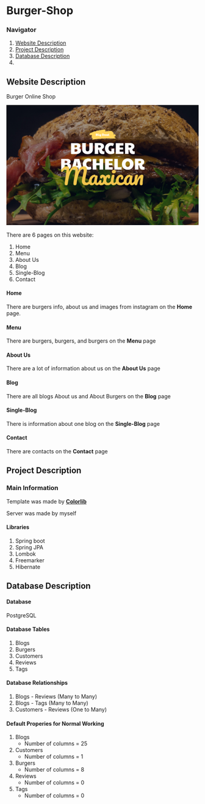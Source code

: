 # Burger-Shop

### Navigator
1. [Website Description](#web-description)
2. [Project Description](#project-description)
3. [Database Description](#database-description)
4. 

<h2 id="web-description">Website Description</h2>

Burger Online Shop 

![Burger Image](src/main/resources/static/img/burger.png)

There are 6 pages on this website:
1. Home
2. Menu
3. About Us
4. Blog
5. Single-Blog
6. Contact

#### Home

There are burgers info, about us and images from instagram on the **Home** page.

#### Menu

There are burgers, burgers, and burgers on the **Menu** page

#### About Us

There are a lot of information about us on the **About Us** page

#### Blog

There are all blogs About us and About Burgers on the **Blog** page

#### Single-Blog

There is information about one blog on the **Single-Blog** page

#### Contact

There are contacts on the **Contact** page

<h2 id="project-description">Project Description</h2>

### Main Information

Template was made by **[Colorlib](https://colorlib.com/)**

Server was made by myself

#### Libraries

1. Spring boot
2. Spring JPA
3. Lombok
4. Freemarker
5. Hibernate

<h2 id="#database-description">Database Description</h2>

#### Database

PostgreSQL

#### Database Tables

1. Blogs
2. Burgers
3. Customers
4. Reviews
5. Tags

#### Database Relationships

1. Blogs - Reviews (Many to Many)
2. Blogs - Tags (Many to Many)
3. Customers - Reviews (One to Many)

#### Default Properies for Normal Working

1. Blogs
    - Number of columns = 25
2. Customers
    - Number of columns = 1
3. Burgers
    - Number of columns = 8
4. Reviews
    - Number of columns = 0 
5. Tags
    - Number of columns = 0

